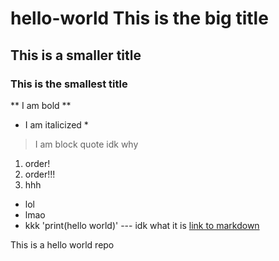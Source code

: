 # hello-world This is the big title
## This is a smaller title
### This is the smallest title
** I am bold **
* I am italicized *
> I am block quote idk why
1. order!
2. order!!!
3. hhh
- lol
- lmao
- kkk
'print(hello world)'
--- idk what it is
[link to markdown](https://www.markdownguide.org/cheat-sheet/) 

This is a hello world repo
